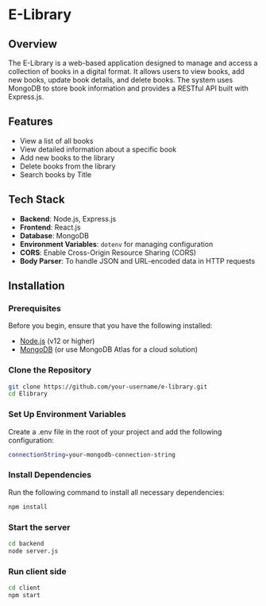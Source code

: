# E-Library

## Overview

The E-Library is a web-based application designed to manage and access a collection of books in a digital format. It allows users to view books, add new books, update book details, and delete books. The system uses MongoDB to store book information and provides a RESTful API built with Express.js.

## Features

- View a list of all books
- View detailed information about a specific book
- Add new books to the library
- Delete books from the library
- Search books by Title

## Tech Stack

- **Backend**: Node.js, Express.js
- **Frontend**: React.js
- **Database**: MongoDB
- **Environment Variables**: `dotenv` for managing configuration
- **CORS**: Enable Cross-Origin Resource Sharing (CORS)
- **Body Parser**: To handle JSON and URL-encoded data in HTTP requests

## Installation

### Prerequisites

Before you begin, ensure that you have the following installed:

- [Node.js](https://nodejs.org/) (v12 or higher)
- [MongoDB](https://www.mongodb.com/try/download/community) (or use MongoDB Atlas for a cloud solution)

### Clone the Repository

```bash
git clone https://github.com/your-username/e-library.git
cd Elibrary
```


### Set Up Environment Variables
Create a .env file in the root of your project and add the following configuration:

```bash
connectionString=your-mongodb-connection-string
```


### Install Dependencies
Run the following command to install all necessary dependencies:


```bash
npm install
```


### Start the server

```bash
cd backend
node server.js
```


### Run client side


```bash
cd client
npm start
```


